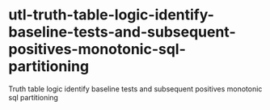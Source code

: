 # utl-truth-table-logic-identify-baseline-tests-and-subsequent-positives-monotonic-sql-partitioning
Truth table logic identify baseline tests and subsequent positives monotonic sql partitioning  
